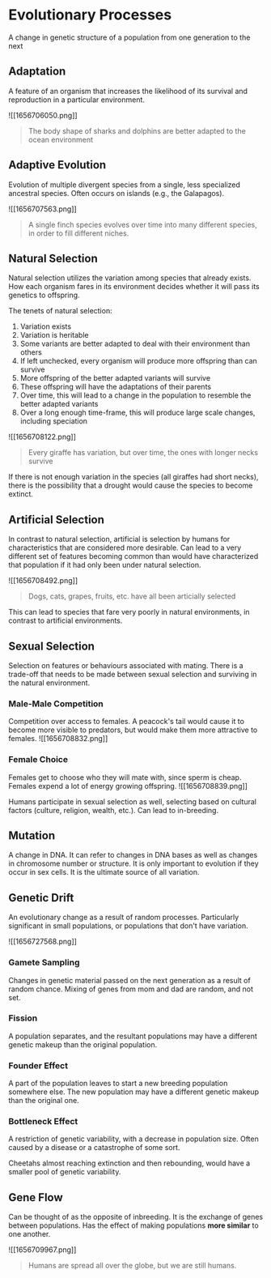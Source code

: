 # Evolutionary Processes
A change in genetic structure of a population from one generation to the next

## Adaptation
A feature of an organism that increases the likelihood of its survival and reproduction in a particular environment.

![[1656706050.png]]
> The body shape of sharks and dolphins are better adapted to the ocean environment

## Adaptive Evolution
Evolution of multiple divergent species from a single, less specialized ancestral species. Often occurs on islands (e.g., the Galapagos).

![[1656707563.png]]
> A single finch species evolves over time into many different species, in order to fill different niches.

## Natural Selection
Natural selection utilizes the variation among species that already exists. How each organism fares in its environment decides whether it will pass its genetics to offspring.

The tenets of natural selection:
1. Variation exists
2. Variation is heritable
3. Some variants are better adapted to deal with their environment than others
4. If left unchecked, every organism will produce more offspring than can survive
5. More offspring of the better adapted variants will survive
6. These offspring will have the adaptations of their parents
7. Over time, this will lead to a change in the population to resemble the better adapted variants
8. Over a long enough time-frame, this will produce large scale changes, including speciation

![[1656708122.png]]
> Every giraffe has variation, but over time, the ones with longer necks survive

If there is not enough variation in the species (all giraffes had short necks), there is the possibility that a drought would cause the species to become extinct.

## Artificial Selection
In contrast to natural selection, artificial is selection by humans for characteristics that are considered more desirable. Can lead to a very different set of features becoming common than would have characterized that population if it had only been under natural selection.

![[1656708492.png]]
> Dogs, cats, grapes, fruits, etc. have all been articially selected

This can lead to species that fare very poorly in natural environments, in contrast to artificial environments.

## Sexual Selection
Selection on features or behaviours associated with mating. There is a trade-off that needs to be made between sexual selection and surviving in the natural environment.

### Male-Male Competition
Competition over access to females. A peacock's tail would cause it to become more visible to predators, but would make them more attractive to females.
![[1656708832.png]]

### Female Choice
Females get to choose who they will mate with, since sperm is cheap. Females expend a lot of energy growing offspring. 
![[1656708839.png]]

Humans participate in sexual selection as well, selecting based on cultural factors (culture, religion, wealth, etc.). Can lead to in-breeding.

## Mutation
A change in DNA. It can refer to changes in DNA bases as well as changes in chromosome number or structure. It is only important to evolution if they occur in sex cells. It is the ultimate source of all variation.

## Genetic Drift
An evolutionary change as a result of random processes. Particularly significant in small populations, or populations that don't have variation.

![[1656727568.png]]

### Gamete Sampling
Changes in genetic material passed on the next generation as a result of random chance. Mixing of genes from mom and dad are random, and not set. 

### Fission
A population separates, and the resultant populations may have a different genetic makeup than the original population.

### Founder Effect
A part of the population leaves to start a new breeding population somewhere else. The new population may have a different genetic makeup than the original one.

### Bottleneck Effect
A restriction of genetic variability, with a decrease in population size. Often caused by a disease or a catastrophe of some sort.

Cheetahs almost reaching extinction and then rebounding, would have a smaller pool of genetic variability.

## Gene Flow
Can be thought of as the opposite of inbreeding. It is the exchange of genes between populations. Has the effect of making populations **more similar** to one another.

![[1656709967.png]]
> Humans are spread all over the globe, but we are still humans.
